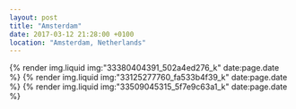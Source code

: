 ```yaml
---
layout: post
title: "Amsterdam"
date: 2017-03-12 21:28:00 +0100
location: "Amsterdam, Netherlands"
---
```


{% render img.liquid img:"33380404391_502a4ed276_k" date:page.date %}
{% render img.liquid img:"33125277760_fa533b4f39_k" date:page.date %}
{% render img.liquid img:"33509045315_5f7e9c63a1_k" date:page.date %}
